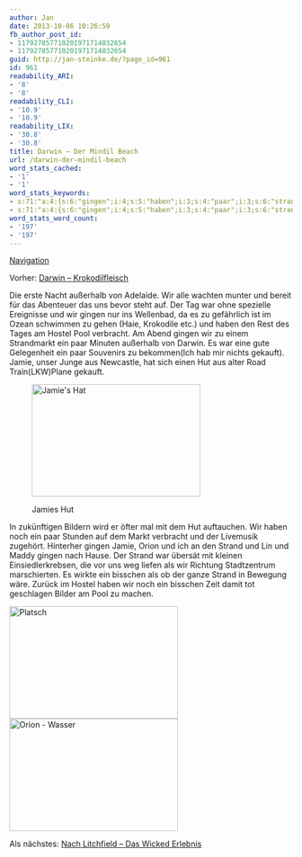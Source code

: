 ```yaml
---
author: Jan
date: 2013-10-06 10:26:59
fb_author_post_id:
- 117927857710201971714032654
- 117927857710201971714032654
guid: http://jan-steinke.de/?page_id=961
id: 961
readability_ARI:
- '8'
- '8'
readability_CLI:
- '10.9'
- '10.9'
readability_LIX:
- '30.8'
- '30.8'
title: Darwin – Der Mindil Beach
url: /darwin-der-mindil-beach
word_stats_cached:
- '1'
- '1'
word_stats_keywords:
- s:71:"a:4:{s:6:"gingen";i:4;s:5:"haben";i:3;s:4:"paar";i:3;s:6:"strand";i:3;}";
- s:71:"a:4:{s:6:"gingen";i:4;s:5:"haben";i:3;s:4:"paar";i:3;s:6:"strand";i:3;}";
word_stats_word_count:
- '197'
- '197'
---
```


[Navigation](https://jan-steinke.de/wordpress/der-stuart-highway/)

Vorher: [Darwin &#8211; Krokodilfleisch](https://jan-steinke.de/wordpress/darwin-krokodilfleisch/)

Die erste Nacht außerhalb von Adelaide. Wir alle wachten munter und bereit für das Abenteuer das uns bevor steht auf. Der Tag war ohne spezielle Ereignisse und wir gingen nur ins Wellenbad, da es zu gefährlich ist im Ozean schwimmen zu gehen (Haie, Krokodile etc.) und haben den Rest des Tages am Hostel Pool verbracht. Am Abend gingen wir zu einem Strandmarkt ein paar Minuten außerhalb von Darwin. Es war eine gute Gelegenheit ein paar Souvenirs zu bekommen(Ich hab mir nichts gekauft). Jamie, unser Junge aus Newcastle, hat sich einen Hut aus alter Road Train(LKW)Plane gekauft.<figure id="attachment_968" style="width: 300px" class="wp-caption aligncenter">

<img class="wp-image-968 size-medium" src="https://jan-steinke.de/wordpress/wp-content/uploads/2013/10/IMG_6119-300x200.jpg" alt="Jamie's Hat" width="300" height="200" /><figcaption class="wp-caption-text">Jamies Hut</figcaption></figure> 

In zukünftigen Bildern wird er öfter mal mit dem Hut auftauchen. Wir haben noch ein paar Stunden auf dem Markt verbracht und der Livemusik zugehört. Hinterher gingen Jamie, Orion und ich an den Strand und Lin und Maddy gingen nach Hause. Der Strand war übersät mit kleinen Einsiedlerkrebsen, die vor uns weg liefen als wir Richtung Stadtzentrum marschierten. Es wirkte ein bisschen als ob der ganze Strand in Bewegung wäre. Zurück im Hostel haben wir noch ein bisschen Zeit damit tot geschlagen Bilder am Pool zu machen.

 <img class="aligncenter wp-image-965 size-medium" src="https://jan-steinke.de/wordpress/wp-content/uploads/2013/10/IMG_6236-2-300x200.jpg" alt="Platsch" width="300" height="200" /><img class="aligncenter wp-image-966 size-medium" src="https://jan-steinke.de/wordpress/wp-content/uploads/2013/10/IMG_6204-300x200.jpg" alt="Orion - Wasser" width="300" height="200" />

Als nächstes: [Nach Litchfield &#8211; Das Wicked Erlebnis](https://jan-steinke.de/wordpress/nach-litchfield-das-wicked-erlebnis/)